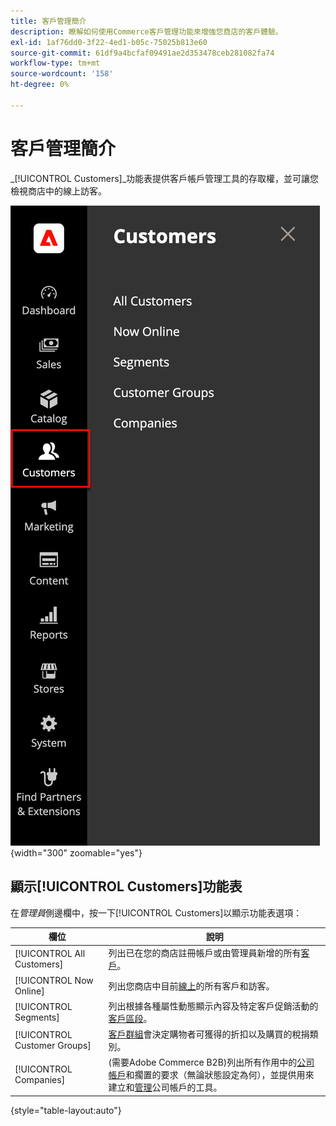 ```yaml
---
title: 客戶管理簡介
description: 瞭解如何使用Commerce客戶管理功能來增強您商店的客戶體驗。
exl-id: 1af76dd0-3f22-4ed1-b05c-75025b813e60
source-git-commit: 61df9a4bcfaf09491ae2d353478ceb281082fa74
workflow-type: tm+mt
source-wordcount: '158'
ht-degree: 0%

---
```


# 客戶管理簡介

_[!UICONTROL Customers]_功能表提供客戶帳戶管理工具的存取權，並可讓您檢視商店中的線上訪客。

![客戶功能表](assets/admin-menu-customers.png){width="300" zoomable="yes"}

## 顯示[!UICONTROL Customers]功能表

在&#x200B;_管理員_&#x200B;側邊欄中，按一下[!UICONTROL Customers]以顯示功能表選項：

| 欄位 | 說明 |
|---|---|
| [!UICONTROL All Customers] | 列出已在您的商店註冊帳戶或由管理員新增的所有[客戶](../customers/customers-all.md)。 |
| [!UICONTROL Now Online] | 列出您商店中目前[線上](../customers/now-online.md)的所有客戶和訪客。 |
| [!UICONTROL Segments] | 列出根據各種屬性動態顯示內容及特定客戶促銷活動的[客戶區段](../customers/customer-segments.md)。 |
| [!UICONTROL Customer Groups] | [客戶群組](../customers/customer-groups.md)會決定購物者可獲得的折扣以及購買的稅捐類別。 |
| [!UICONTROL Companies] | (需要Adobe Commerce B2B)列出所有作用中的[公司帳戶](../b2b/account-companies.md)和擱置的要求（無論狀態設定為何），並提供用來建立和[管理](../b2b/account-company-manage.md)公司帳戶的工具。 |

{style="table-layout:auto"}
